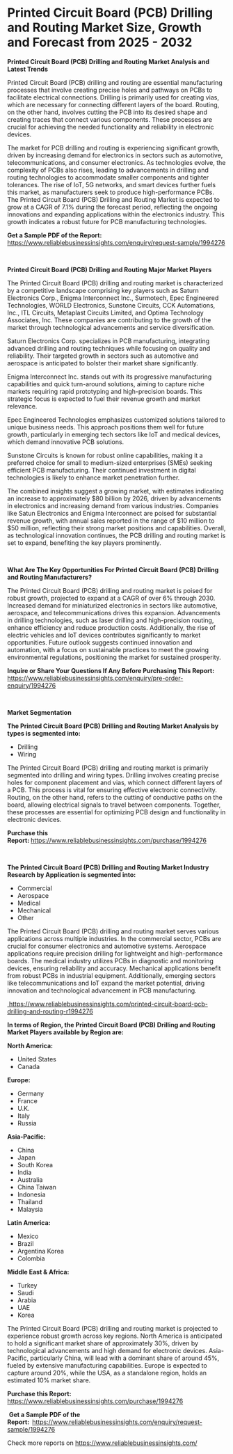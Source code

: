 <p><h1>Printed Circuit Board (PCB) Drilling and Routing Market Size, Growth and Forecast from 2025 - 2032</h1></p><p><strong>Printed Circuit Board (PCB) Drilling and Routing Market Analysis and Latest Trends</strong></p>
<p><p>Printed Circuit Board (PCB) drilling and routing are essential manufacturing processes that involve creating precise holes and pathways on PCBs to facilitate electrical connections. Drilling is primarily used for creating vias, which are necessary for connecting different layers of the board. Routing, on the other hand, involves cutting the PCB into its desired shape and creating traces that connect various components. These processes are crucial for achieving the needed functionality and reliability in electronic devices.</p><p>The market for PCB drilling and routing is experiencing significant growth, driven by increasing demand for electronics in sectors such as automotive, telecommunications, and consumer electronics. As technologies evolve, the complexity of PCBs also rises, leading to advancements in drilling and routing technologies to accommodate smaller components and tighter tolerances. The rise of IoT, 5G networks, and smart devices further fuels this market, as manufacturers seek to produce high-performance PCBs. The Printed Circuit Board (PCB) Drilling and Routing Market is expected to grow at a CAGR of 7.1% during the forecast period, reflecting the ongoing innovations and expanding applications within the electronics industry. This growth indicates a robust future for PCB manufacturing technologies.</p></p>
<p><strong>Get a Sample PDF of the Report:&nbsp;</strong> <a href="https://www.reliablebusinessinsights.com/enquiry/request-sample/1994276?utm_campaign=3004&utm_medium=2&utm_source=Github&utm_content=ia&utm_term=11032025&utm_id=printed-circuit-board-pcb-drilling-and-routing">https://www.reliablebusinessinsights.com/enquiry/request-sample/1994276</a></p>
<p>&nbsp;</p>
<p><strong>Printed Circuit Board (PCB) Drilling and Routing Major Market Players</strong></p>
<p><p>The Printed Circuit Board (PCB) drilling and routing market is characterized by a competitive landscape comprising key players such as Saturn Electronics Corp., Enigma Interconnect Inc., Surmotech, Epec Engineered Technologies, WORLD Electronics, Sunstone Circuits, CCK Automations, Inc., ITL Circuits, Metaplast Circuits Limited, and Optima Technology Associates, Inc. These companies are contributing to the growth of the market through technological advancements and service diversification.</p><p>Saturn Electronics Corp. specializes in PCB manufacturing, integrating advanced drilling and routing techniques while focusing on quality and reliability. Their targeted growth in sectors such as automotive and aerospace is anticipated to bolster their market share significantly.</p><p>Enigma Interconnect Inc. stands out with its progressive manufacturing capabilities and quick turn-around solutions, aiming to capture niche markets requiring rapid prototyping and high-precision boards. This strategic focus is expected to fuel their revenue growth and market relevance.</p><p>Epec Engineered Technologies emphasizes customized solutions tailored to unique business needs. This approach positions them well for future growth, particularly in emerging tech sectors like IoT and medical devices, which demand innovative PCB solutions.</p><p>Sunstone Circuits is known for robust online capabilities, making it a preferred choice for small to medium-sized enterprises (SMEs) seeking efficient PCB manufacturing. Their continued investment in digital technologies is likely to enhance market penetration further.</p><p>The combined insights suggest a growing market, with estimates indicating an increase to approximately $80 billion by 2026, driven by advancements in electronics and increasing demand from various industries. Companies like Satun Electronics and Enigma Interconnect are poised for substantial revenue growth, with annual sales reported in the range of $10 million to $50 million, reflecting their strong market positions and capabilities. Overall, as technological innovation continues, the PCB drilling and routing market is set to expand, benefiting the key players prominently.</p></p>
<p>&nbsp;</p>
<p><strong>What Are The Key Opportunities For Printed Circuit Board (PCB) Drilling and Routing Manufacturers?</strong></p>
<p><p>The Printed Circuit Board (PCB) drilling and routing market is poised for robust growth, projected to expand at a CAGR of over 6% through 2030. Increased demand for miniaturized electronics in sectors like automotive, aerospace, and telecommunications drives this expansion. Advancements in drilling technologies, such as laser drilling and high-precision routing, enhance efficiency and reduce production costs. Additionally, the rise of electric vehicles and IoT devices contributes significantly to market opportunities. Future outlook suggests continued innovation and automation, with a focus on sustainable practices to meet the growing environmental regulations, positioning the market for sustained prosperity.</p></p>
<p><strong>Inquire or Share Your Questions If Any Before Purchasing This Report:</strong> <a href="https://www.reliablebusinessinsights.com/enquiry/pre-order-enquiry/1994276?utm_campaign=3004&utm_medium=2&utm_source=Github&utm_content=ia&utm_term=11032025&utm_id=printed-circuit-board-pcb-drilling-and-routing">https://www.reliablebusinessinsights.com/enquiry/pre-order-enquiry/1994276</a></p>
<p>&nbsp;</p>
<p><strong>Market Segmentation</strong></p>
<p><strong>The Printed Circuit Board (PCB) Drilling and Routing Market Analysis by types is segmented into:</strong></p>
<p><ul><li>Drilling</li><li>Wiring</li></ul></p>
<p><p>The Printed Circuit Board (PCB) drilling and routing market is primarily segmented into drilling and wiring types. Drilling involves creating precise holes for component placement and vias, which connect different layers of a PCB. This process is vital for ensuring effective electronic connectivity. Routing, on the other hand, refers to the cutting of conductive paths on the board, allowing electrical signals to travel between components. Together, these processes are essential for optimizing PCB design and functionality in electronic devices.</p></p>
<p><strong>Purchase this Report:&nbsp;</strong><a href="https://www.reliablebusinessinsights.com/purchase/1994276?utm_campaign=3004&utm_medium=2&utm_source=Github&utm_content=ia&utm_term=11032025&utm_id=printed-circuit-board-pcb-drilling-and-routing">https://www.reliablebusinessinsights.com/purchase/1994276</a></p>
<p>&nbsp;</p>
<p><strong>The Printed Circuit Board (PCB) Drilling and Routing Market Industry Research by Application is segmented into:</strong></p>
<p><ul><li>Commercial</li><li>Aerospace</li><li>Medical</li><li>Mechanical</li><li>Other</li></ul></p>
<p><p>The Printed Circuit Board (PCB) drilling and routing market serves various applications across multiple industries. In the commercial sector, PCBs are crucial for consumer electronics and automotive systems. Aerospace applications require precision drilling for lightweight and high-performance boards. The medical industry utilizes PCBs in diagnostic and monitoring devices, ensuring reliability and accuracy. Mechanical applications benefit from robust PCBs in industrial equipment. Additionally, emerging sectors like telecommunications and IoT expand the market potential, driving innovation and technological advancement in PCB manufacturing.</p></p>
<p><a href="https://www.reliablebusinessinsights.com/printed-circuit-board-pcb-drilling-and-routing-r1994276?utm_campaign=3004&utm_medium=2&utm_source=Github&utm_content=ia&utm_term=11032025&utm_id=printed-circuit-board-pcb-drilling-and-routing">&nbsp;https://www.reliablebusinessinsights.com/printed-circuit-board-pcb-drilling-and-routing-r1994276</a></p>
<p><strong>In terms of Region, the Printed Circuit Board (PCB) Drilling and Routing Market Players available by Region are:</strong></p>
<p>
    <p> <strong> North America: </strong>
        <ul>
            <li>United States</li>
            <li>Canada</li>
        </ul>
        </p> 
    <p> <strong> Europe: </strong>
        <ul>
            <li>Germany</li>
            <li>France</li>
            <li>U.K.</li>
            <li>Italy</li>
            <li>Russia</li>
        </ul>
        </p> 
    <p> <strong> Asia-Pacific: </strong>
        <ul>
            <li>China</li>
            <li>Japan</li>
            <li>South Korea</li>
            <li>India</li>
            <li>Australia</li>
            <li>China Taiwan</li>
            <li>Indonesia</li>
            <li>Thailand</li>
            <li>Malaysia</li>
        </ul>
        </p> 
    <p> <strong> Latin America: </strong>
        <ul>
            <li>Mexico</li>
            <li>Brazil</li>
            <li>Argentina Korea</li>
            <li>Colombia</li>
        </ul>
        </p> 
    <p> <strong> Middle East & Africa: </strong>
        <ul>
            <li>Turkey</li>
            <li>Saudi</li>
            <li>Arabia</li>
            <li>UAE</li>
            <li>Korea</li>
        </ul>
    </p>
    </p>
<p><p>The Printed Circuit Board (PCB) drilling and routing market is projected to experience robust growth across key regions. North America is anticipated to hold a significant market share of approximately 30%, driven by technological advancements and high demand for electronic devices. Asia-Pacific, particularly China, will lead with a dominant share of around 45%, fueled by extensive manufacturing capabilities. Europe is expected to capture around 20%, while the USA, as a standalone region, holds an estimated 10% market share.</p></p>
<p><strong>Purchase this Report: </strong><a href="https://www.reliablebusinessinsights.com/purchase/1994276?utm_campaign=3004&utm_medium=2&utm_source=Github&utm_content=ia&utm_term=11032025&utm_id=printed-circuit-board-pcb-drilling-and-routing">https://www.reliablebusinessinsights.com/purchase/1994276</a></p>
<p>&nbsp;<strong>Get a Sample PDF of the Report:&nbsp;&nbsp;</strong><a href="https://www.reliablebusinessinsights.com/enquiry/request-sample/1994276?utm_campaign=3004&utm_medium=2&utm_source=Github&utm_content=ia&utm_term=11032025&utm_id=printed-circuit-board-pcb-drilling-and-routing">https://www.reliablebusinessinsights.com/enquiry/request-sample/1994276</a></p>
<p><strong></strong></p>
<p>Check more reports on <a href="https://www.reliablebusinessinsights.com/?utm_campaign=3004&utm_medium=2&utm_source=Github&utm_content=ia&utm_term=11032025&utm_id=printed-circuit-board-pcb-drilling-and-routing">https://www.reliablebusinessinsights.com/</a></p>